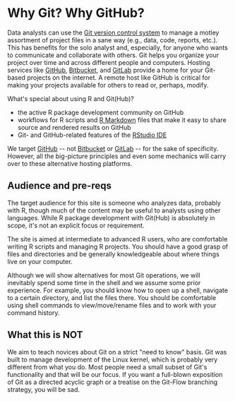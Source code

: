 # Why Git? Why GitHub?

Data analysts can use the [Git version control system](https://git-scm.com) to manage a motley assortment of project files in a sane way (e.g., data, code, reports, etc.). This has benefits for the solo analyst and, especially, for anyone who wants to communicate and collaborate with others. Git helps you organize your project over time and across different people and computers. Hosting services like [GitHub](https://github.com), [Bitbucket](https://bitbucket.org), and [GitLab](https://about.gitlab.com) provide a home for your Git-based projects on the internet. A remote host like GitHub is critical for making your projects available for others to read or, perhaps, modify.

What's special about using R and Git(Hub)?

  * the active R package development community on GitHub
  * workflows for R scripts and [R Markdown](http://rmarkdown.rstudio.com) files that make it easy to share source and rendered results on GitHub
  * Git- and GitHub-related features of the [RStudio IDE](https://www.rstudio.com/products/rstudio-desktop/)

We target [GitHub](https://github.com) -- not [Bitbucket](https://bitbucket.org) or [GitLab](https://about.gitlab.com) -- for the sake of specificity. However, all the big-picture principles and even some mechanics will carry over to these alternative hosting platforms.

## Audience and pre-reqs

The target audience for this site is someone who analyzes data, probably with R, though much of the content may be useful to analysts using other languages. While R package development with Git(Hub) is absolutely in scope, it's not an explicit focus or requirement.

The site is aimed at intermediate to advanced R users, who are comfortable writing R scripts and managing R projects. You should have a good grasp of files and directories and be generally knowledgeable about where things live on your computer.

Although we will show alternatives for most Git operations, we will inevitably spend some time in the shell and we assume some prior experience. For example, you should know how to open up a shell, navigate to a certain directory, and list the files there. You should be comfortable using shell commands to view/move/rename files and to work with your command history.

## What this is NOT

We aim to teach novices about Git on a strict "need to know" basis. Git was built to manage development of the Linux kernel, which is probably very different from what you do. Most people need a small subset of Git's functionality and that will be our focus. If you want a full-blown exposition of Git as a directed acyclic graph or a treatise on the Git-Flow branching strategy, you will be sad.
